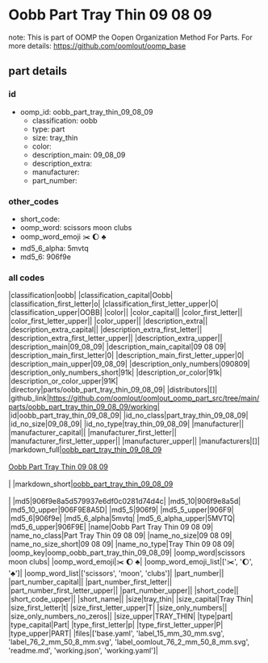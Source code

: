 # Oobb Part Tray Thin 09 08 09  

note: This is part of OOMP the Oopen Organization Method For Parts. For more details: https://github.com/oomlout/oomp_base

##  part details





### id
* oomp_id: oobb_part_tray_thin_09_08_09
  * classification: oobb
  * type: part
  * size: tray_thin
  * color: 
  * description_main: 09_08_09
  * description_extra: 
  * manufacturer: 
  * part_number: 

### other_codes
* short_code: 
* oomp_word: scissors moon clubs
* oomp_word_emoji :scissors: :moon: :clubs:
* md5_6_alpha: 5mvtq
* md5_6: 906f9e

### all codes 
|classification|oobb|
|classification_capital|Oobb|
|classification_first_letter|o|
|classification_first_letter_upper|O|
|classification_upper|OOBB|
|color||
|color_capital||
|color_first_letter||
|color_first_letter_upper||
|color_upper||
|description_extra||
|description_extra_capital||
|description_extra_first_letter||
|description_extra_first_letter_upper||
|description_extra_upper||
|description_main|09_08_09|
|description_main_capital|09 08 09|
|description_main_first_letter|0|
|description_main_first_letter_upper|0|
|description_main_upper|09_08_09|
|description_only_numbers|090809|
|description_only_numbers_short|91k|
|description_or_color|91k|
|description_or_color_upper|91K|
|directory|parts/oobb_part_tray_thin_09_08_09|
|distributors|[]|
|github_link|https://github.com/oomlout/oomlout_oomp_part_src/tree/main/parts/oobb_part_tray_thin_09_08_09/working|
|id|oobb_part_tray_thin_09_08_09|
|id_no_class|part_tray_thin_09_08_09|
|id_no_size|09_08_09|
|id_no_type|tray_thin_09_08_09|
|manufacturer||
|manufacturer_capital||
|manufacturer_first_letter||
|manufacturer_first_letter_upper||
|manufacturer_upper||
|manufacturers|[]|
|markdown_full|[oobb_part_tray_thin_09_08_09](https://github.com/oomlout/oomlout_oomp_part_src/tree/main/parts/oobb_part_tray_thin_09_08_09/working)<br>[](https://github.com/oomlout/oomlout_oomp_part_src/tree/main/parts/oobb_part_tray_thin_09_08_09/working)<br>[Oobb Part Tray Thin 09 08 09](https://github.com/oomlout/oomlout_oomp_part_src/tree/main/parts/oobb_part_tray_thin_09_08_09/working)<br><br>|
|markdown_short|[oobb_part_tray_thin_09_08_09](https://github.com/oomlout/oomlout_oomp_part_src/tree/main/parts/oobb_part_tray_thin_09_08_09/working)<br><br>|
|md5|906f9e8a5d579937e6df0c0281d74d4c|
|md5_10|906f9e8a5d|
|md5_10_upper|906F9E8A5D|
|md5_5|906f9|
|md5_5_upper|906F9|
|md5_6|906f9e|
|md5_6_alpha|5mvtq|
|md5_6_alpha_upper|5MVTQ|
|md5_6_upper|906F9E|
|name|Oobb Part Tray Thin 09 08 09|
|name_no_class|Part Tray Thin 09 08 09|
|name_no_size|09 08 09|
|name_no_size_short|09 08 09|
|name_no_type|Tray Thin 09 08 09|
|oomp_key|oomp_oobb_part_tray_thin_09_08_09|
|oomp_word|scissors moon clubs|
|oomp_word_emoji|:scissors: :moon: :clubs:|
|oomp_word_emoji_list|[':scissors:', ':moon:', ':clubs:']|
|oomp_word_list|['scissors', 'moon', 'clubs']|
|part_number||
|part_number_capital||
|part_number_first_letter||
|part_number_first_letter_upper||
|part_number_upper||
|short_code||
|short_code_upper||
|short_name||
|size|tray_thin|
|size_capital|Tray Thin|
|size_first_letter|t|
|size_first_letter_upper|T|
|size_only_numbers||
|size_only_numbers_no_zeros||
|size_upper|TRAY_THIN|
|type|part|
|type_capital|Part|
|type_first_letter|p|
|type_first_letter_upper|P|
|type_upper|PART|
|files|['base.yaml', 'label_15_mm_30_mm.svg', 'label_76_2_mm_50_8_mm.svg', 'label_oomlout_76_2_mm_50_8_mm.svg', 'readme.md', 'working.json', 'working.yaml']|
